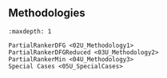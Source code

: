 ## Methodologies

```{toctree}
:maxdepth: 1

PartialRankerDFG <02U_Methodology1>
PartialRankerDFGReduced <03U_Methodology2>
PartialRankerMin <04U_Methodology3>
Special Cases <05U_SpecialCases>
```